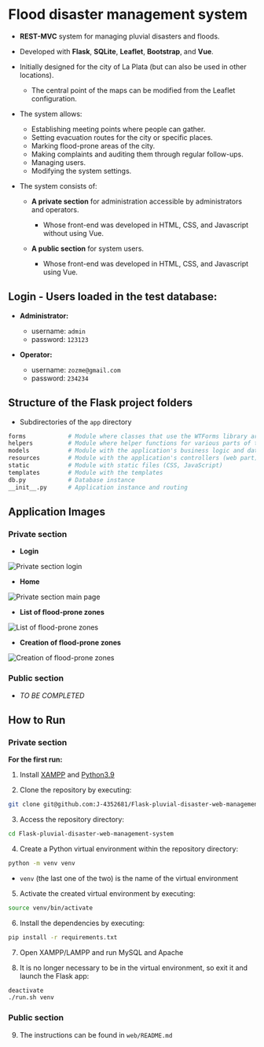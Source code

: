 # Flood disaster management system

  - **REST-MVC** system for managing pluvial disasters and floods.

  - Developed with **Flask**, **SQLite**, **Leaflet**, **Bootstrap**, and **Vue**.

  - Initially designed for the city of La Plata (but can also be used in other locations).
    - The central point of the maps can be modified from the Leaflet configuration.

  - The system allows:
    - Establishing meeting points where people can gather.
    - Setting evacuation routes for the city or specific places.
    - Marking flood-prone areas of the city.
    - Making complaints and auditing them through regular follow-ups.
    - Managing users.
    - Modifying the system settings.

  - The system consists of:
    - **A private section** for administration accessible by administrators and operators.
      - Whose front-end was developed in HTML, CSS, and Javascript without using Vue.

    - **A public section** for system users.
      - Whose front-end was developed in HTML, CSS, and Javascript using Vue.

## Login - Users loaded in the test database:

- **Administrator:**
  - username: `admin`
  - password: `123123`

- **Operator:**
  - username: `zozme@gmail.com`
  - password: `234234`

## Structure of the Flask project folders

- Subdirectories of the `app` directory

```bash
forms            # Module where classes that use the WTForms library are found
helpers          # Module where helper functions for various parts of the code are placed
models           # Module with the application's business logic and database connection
resources        # Module with the application's controllers (web part)
static           # Module with static files (CSS, JavaScript)
templates        # Module with the templates
db.py            # Database instance
__init__.py      # Application instance and routing
```

## Application Images

### Private section

- **Login**

![Private section login](https://github.com/J-4352681/Flask-pluvial-disaster-web-management-system/blob/development/imgs/flask_pluvial-home.png?raw=true "Private section login")

- **Home**

![Private section main page](https://github.com/J-4352681/Flask-pluvial-disaster-web-management-system/blob/development/imgs/flask_pluvial-login.png?raw=true "Private section main page")

- **List of flood-prone zones**

![List of flood-prone zones](https://github.com/J-4352681/Flask-pluvial-disaster-web-management-system/blob/development/imgs/flask_pluvial-fzone.png?raw=true "List of flood-prone zones")

- **Creation of flood-prone zones**

![Creation of flood-prone zones](https://github.com/J-4352681/Flask-pluvial-disaster-web-management-system/blob/development/imgs/flask_pluvial-new_fzone.png?raw=true "Creation of flood-prone zones")

### Public section

- _TO BE COMPLETED_

## How to Run

### Private section

**For the first run:**

1. Install [XAMPP](https://www.apachefriends.org/index.html) and [Python3.9](https://www.python.org/downloads/)

2. Clone the repository by executing:
  ```Bash
  git clone git@github.com:J-4352681/Flask-pluvial-disaster-web-management-system.git
  ```

3. Access the repository directory:
  ```Bash
  cd Flask-pluvial-disaster-web-management-system
  ```

4. Create a Python virtual environment within the repository directory:
  ```Bash
  python -m venv venv
  ```
  - `venv` (the last one of the two) is the name of the virtual environment

5. Activate the created virtual environment by executing:
  ```Bash
  source venv/bin/activate
  ```

6. Install the dependencies by executing:
  ```Bash
  pip install -r requirements.txt
  ```

7. Open XAMPP/LAMPP and run MySQL and Apache

8. It is no longer necessary to be in the virtual environment, so exit it and launch the Flask app:
  ```Bash
  deactivate
  ./run.sh venv
  ```

### Public section

9. The instructions can be found in `web/README.md`
